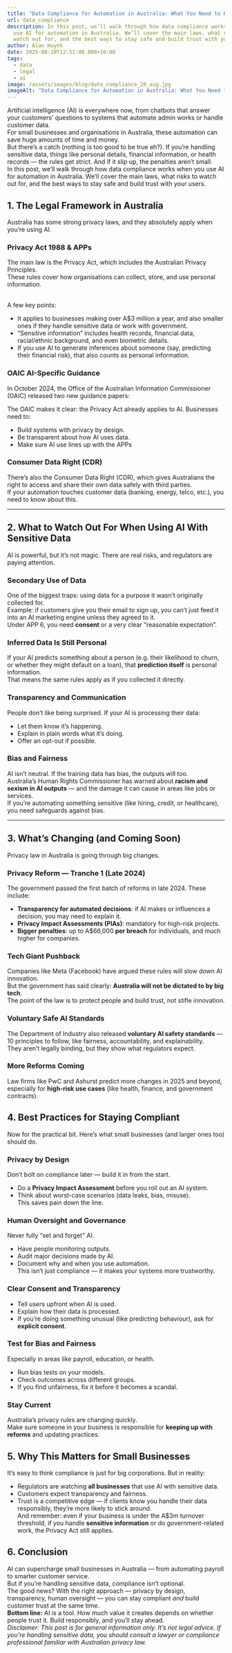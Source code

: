 ```yaml
---
title: "Data Compliance for Automation in Australia: What You Need to Know"
url: data_compliance
description: In this post, we’ll walk through how data compliance works when you
  use AI for automation in Australia. We’ll cover the main laws, what risks to
  watch out for, and the best ways to stay safe and build trust with your users.
author: Alan Huynh
date: 2025-08-20T12:51:00.000+10:00
tags:
  - data
  - legal
  - ai
image: /assets/images/blog/data_compliance_20_aug.jpg
imageAlt: "Data Compliance for Automation in Australia: What You Need to Know"
---
```

Artificial intelligence (AI) is everywhere now, from chatbots that answer your customers’ questions to  systems that automate admin works or handle customer data.\
For small businesses and organisations in Australia, these automation can save huge amounts of time and money.\
But there’s a catch (nothing is too good to be true eh?). If you’re handling sensitive data, things like personal details, financial information, or health records — the rules get strict. And if it slip up, the penalties aren’t small.\
In this post, we’ll walk through how data compliance works when you use AI for automation in Australia. We’ll cover the main laws, what risks to watch out for, and the best ways to stay safe and build trust with your users.  


## 1. The Legal Framework in Australia


Australia has some strong privacy laws, and they absolutely apply when you’re using AI.  


### Privacy Act 1988 & APPs


The main law is the Privacy Act, which includes the Australian Privacy Principles.\
These rules cover how organisations can collect, store, and use personal information.


\
A few key points:  


* It applies to businesses making over A$3 million a year, and also smaller ones if they handle sensitive data or work with government.  
* “Sensitive information” includes health records, financial data, racial/ethnic background, and even biometric details.  
* If you use AI to generate inferences about someone (say, predicting their financial risk), that also counts as personal information.  


### OAIC AI-Specific Guidance


In October 2024, the Office of the Australian Information Commissioner (OAIC) released two new guidance papers:  


The OAIC makes it clear: the Privacy Act already applies to AI. Businesses need to:  


* Build systems with privacy by design.  
* Be transparent about how AI uses data.  
* Make sure AI use lines up with the APPs 


### Consumer Data Right (CDR)


There’s also the Consumer Data Right (CDR), which gives Australians the right to access and share their own data safely with third parties.\
If your automation touches customer data (banking, energy, telco, etc.), you need to know about this. 


- - -


## 2. What to Watch Out For When Using AI With Sensitive Data


AI is powerful, but it’s not magic. There are real risks, and regulators are paying attention.


### Secondary Use of Data


One of the biggest traps: using data for a purpose it wasn’t originally collected for.\
Example: if customers give you their email to sign up, you can’t just feed it into an AI marketing engine unless they agreed to it.\
Under APP 6, you need **consent** or a very clear “reasonable expectation”.


### Inferred Data Is Still Personal


If your AI predicts something about a person (e.g. their likelihood to churn, or whether they might default on a loan), that **prediction itself** is personal information.\
That means the same rules apply as if you collected it directly.


### Transparency and Communication


People don’t like being surprised. If your AI is processing their data:  


* Let them know it’s happening.  
* Explain in plain words what it’s doing.  
* Offer an opt-out if possible.  


### Bias and Fairness


AI isn’t neutral. If the training data has bias, the outputs will too.\
Australia’s Human Rights Commissioner has warned about **racism and sexism in AI outputs** — and the damage it can cause in areas like jobs or services.\
If you’re automating something sensitive (like hiring, credit, or healthcare), you need safeguards against bias.  


- - -


## 3. What’s Changing (and Coming Soon)


Privacy law in Australia is going through big changes.  


### Privacy Reform — Tranche 1 (Late 2024)


The government passed the first batch of reforms in late 2024. These include:  


* **Transparency for automated decisions**: if AI makes or influences a decision, you may need to explain it.  
* **Privacy Impact Assessments (PIAs)**: mandatory for high-risk projects.  
* **Bigger penalties**: up to A$66,000 **per breach** for individuals, and much higher for companies.  


### Tech Giant Pushback


Companies like Meta (Facebook) have argued these rules will slow down AI innovation.\
But the government has said clearly: **Australia will not be dictated to by big tech**.\
The point of the law is to protect people and build trust, not stifle innovation.  


### Voluntary Safe AI Standards


The Department of Industry also released **voluntary AI safety standards** — 10 principles to follow, like fairness, accountability, and explainability.\
They aren’t legally binding, but they show what regulators expect.  


### More Reforms Coming


Law firms like PwC and Ashurst predict more changes in 2025 and beyond, especially for **high-risk use cases** (like health, finance, and government contracts).


## 4. Best Practices for Staying Compliant


Now for the practical bit. Here’s what small businesses (and larger ones too) should do.


### Privacy by Design


Don’t bolt on compliance later — build it in from the start.  


* Do a **Privacy Impact Assessment** before you roll out an AI system.  
* Think about worst-case scenarios (data leaks, bias, misuse).\
  This saves pain down the line.


### Human Oversight and Governance


Never fully “set and forget” AI.  


* Have people monitoring outputs.  
* Audit major decisions made by AI.  
* Document why and when you use automation.\
  This isn’t just compliance — it makes your systems more trustworthy.


### Clear Consent and Transparency


* Tell users upfront when AI is used.  
* Explain how their data is processed.  
* If you’re doing something unusual (like predicting behaviour), ask for **explicit consent**.  


### Test for Bias and Fairness


Especially in areas like payroll, education, or health.  


* Run bias tests on your models.  
* Check outcomes across different groups.  
* If you find unfairness, fix it before it becomes a scandal.  


### Stay Current


Australia’s privacy rules are changing quickly.\
Make sure someone in your business is responsible for **keeping up with reforms** and updating practices.  


## 5. Why This Matters for Small Businesses


It’s easy to think compliance is just for big corporations. But in reality:  


* Regulators are watching **all businesses** that use AI with sensitive data.  
* Customers expect transparency and fairness.  
* Trust is a competitive edge — if clients know you handle their data responsibly, they’re more likely to stick around.\
  And remember: even if your business is under the A$3m turnover threshold, if you handle **sensitive information** or do government-related work, the Privacy Act still applies.  


## 6. Conclusion


AI can supercharge small businesses in Australia — from automating payroll to smarter customer service.\
But if you’re handling sensitive data, compliance isn’t optional.\
The good news? With the right approach — privacy by design, transparency, human oversight — you can stay compliant *and* build customer trust at the same time.\
**Bottom line:** AI is a tool. How much value it creates depends on whether people trust it. Build responsibly, and you’ll stay ahead.\
*Disclaimer: This post is for general information only. It’s not legal advice. If you’re handling sensitive data, you should consult a lawyer or compliance professional familiar with Australian privacy law.*
